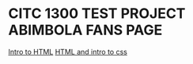 # CITC 1300 TEST PROJECT ABIMBOLA FANS PAGE
<a href="html_basics/index.html" target="_blank">Intro to HTML</a>
<a href="HTML5_intro_to_css/index.html" target="_blank">HTML and intro to css</a>
